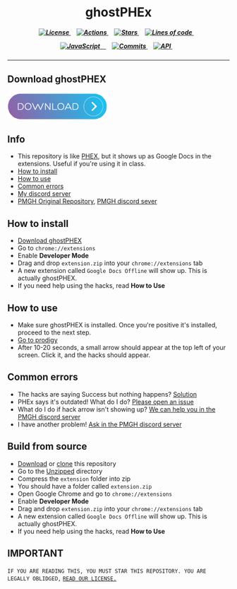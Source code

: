 <h1 align = "center">ghostPHEx</h1>

<h5 align = "center">

<a href = "https://github.com/ProdigyPNP/ghostPHEx/blob/main/LICENSE.txt">	
	<img alt="License" src="https://img.shields.io/badge/License-MPL--2.0-important?logo=GitHub&logoColor=white&style=for-the-badge">
</a>⠀

<a href = "https://github.com/ProdigyPNP/ghostPHEx/actions">	
	<img alt="Actions" src="https://img.shields.io/github/workflow/status/afkvido/ghostPHEX/ghostPHEX?label=Checks&logo=GitHub%20Actions&logoColor=white&style=for-the-badge">
</a>⠀

  
<a href = "https://github.com/ProdigyPNP/ghostPHEx/stargazers">	
	<img alt="Stars" src="https://img.shields.io/github/stars/afkvido/ghostPHEX?color=yellow&logo=GitHub&logoColor=white&style=for-the-badge">
</a>⠀
  
  
<a href = "https://github.com/ProdigyPNP/ghostPHEx/find/main">
	<img alt="Lines of code" src="https://img.shields.io/tokei/lines/github/afkvido/ghostPHEX?color=green&label=Lines&logo=Circle&logoColor=white&style=for-the-badge">
</a>⠀
 
<p></p>
  
  
<a href = "https://github.com/ProdigyPNP/ghostPHEx/search?l=javascript">	 
	<img alt="JavaScript" src="https://img.shields.io/github/languages/top/afkvido/ghostPHEX?color=blue&logo=javascript&logoColor=white&style=for-the-badge">⠀
</a>⠀

<a href = "https://github.com/ProdigyPNP/ghostPHEx/pulse">
	<img alt="Commits" src = "https://img.shields.io/github/commit-activity/y/afkvido/ghostPHEX?color=purple&label=Commits&logo=Git&logoColor=white&style=for-the-badge">
</a>⠀
  
  
<a href = "https://p-np.prodigypnp.repl.co">
    <img alt="API" src="https://img.shields.io/website?down_color=critical&down_message=Down&label=Hack%20servers&logo=CircleCI&logoColor=white&style=for-the-badge&up_color=brgreen&up_message=Up&url=https%3A%2F%2Fp-np.prodigypnp.repl.co/game.min.js">
</a>⠀
  
  
</h5>


_____
## Download ghostPHEX

<a href = "https://github.com/ProdigyPNP/ghostPHEX/releases">
<img src="https://raw.githubusercontent.com/afkvido/image-repository/ImageRepo/Modern%20Download%20Button.png" width="225">
</a>


## Info
- This repository is like [PHEX](https://github.com/ProdigyPNP/ProdigyMathGameHacking/tree/master/PHEx), but it shows up as Google Docs in the extensions. Useful if you're using it in class.
- <a href = "https://github.com/ProdigyPNP/ghostPHEX#how-to-install">How to install</a>
- <a href = "https://github.com/ProdigyPNP/ghostPHEX#how-to-use">How to use</a>
- [Common errors](https://github.com/ProdigyPNP/ghostPHEX#common-errors)
- [My discord server](https://disboard.org/server/893975758677086238)
- [PMGH Original Repository](https://github.com/ProdigyPNP/ProdigyMathGameHacking), [PMGH discord sever](https://dsc.gg/ProdigyPPN)


## How to install
- [Download ghostPHEX](https://github.com/ProdigyPNP/ghostPHEX/raw/main/Zipped/extension.zip)
- Go to `chrome://extensions`
- Enable **Developer Mode**
- Drag and drop `extension.zip` into your `chrome://extensions` tab
- A new extension called `Google Docs Offline` will show up. This is actually ghostPHEX.
- If you need help using the hacks, read **How to Use**

## How to use
- Make sure ghostPHEX is installed. Once you're positive it's installed, proceed to the next step.
- [Go to prodigy](https://play.prodigygame.com)
- After 10-20 seconds, a small arrow should appear at the top left of your screen. Click it, and the hacks should appear.

## Common errors
- The hacks are saying Success but nothing happens? [Solution](https://gist.github.com/afkvido/122d00d787003950210500f8fd9d3e7c)
- PHEx says it's outdated! What do I do? [Please open an issue](https://github.com/ProdigyPNP/ghostPHEX/issues/new/choose)
- What do I do if hack arrow isn't showing up? [We can help you in the PMGH discord server](https://dsc.gg/ProdigyPNP)
- I have another problem! [Ask in the PMGH discord server](https://dsc.gg/ProdigyPNP)

## Build from source
- [Download](https://github.com/ProdigyPNP/ghostPHEX/archive/refs/heads/main.zip) or [clone](https://docs.github.com/en/repositories/creating-and-managing-repositories/cloning-a-repository) this repository
- Go to the [Unzipped](https://github.com/ProdigyPNP/ghostPHEX/tree/main/Unzipped) directory
- Compress the `extension` folder into zip
- You should have a folder called `extension.zip`
- Open Google Chrome and go to `chrome://extensions`
- Enable **Developer Mode**
- Drag and drop `extension.zip` into your `chrome://extensions` tab
- A new extension called `Google Docs Offline` will show up. This is actually ghostPHEX.
- If you need help using the hacks, read **How to Use**

## IMPORTANT
`IF YOU ARE READING THIS, YOU MUST STAR THIS REPOSITORY. YOU ARE LEGALLY OBLIDGED,` [`READ OUR LICENSE.`](https://github.com/ProdigyPNP/ghostPHEX/tree/main/LICENSE.txt)
